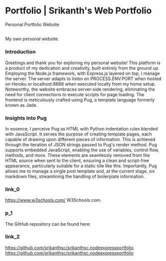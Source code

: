 # Portfolio | Srikanth's Web Portfolio
Personal Portfolio Website
## 
My own personal website.
### Introduction
Greetings and thank you for exploring my personal website! This platform is a product of my dedication and creativity, built entirely from the ground up. Employing the Node.js framework, with Express.js layered on top, I manage the server. The server adapts to listen on PROCESS.ENV.PORT when hosted on Heroku or localhost:8888 when executed locally from my home setup. Noteworthy, the website embraces server-side rendering, eliminating the need for client connections to execute scripts for page loading. The frontend is meticulously crafted using Pug, a template language formerly known as Jade.
### Insights into Pug
In essence, I perceive Pug as HTML with Python indentation rules blended with JavaScript. It serves the purpose of creating template pages, each capable of drawing upon different pieces of information. This is achieved through the iteration of JSON strings passed to Pug's render method. Pug supports embedded JavaScript, enabling the use of variables, control flow, methods, and more. These elements are seamlessly removed from the HTML source when sent to the client, ensuring a clean and script-free appearance, particularly suitable for a static site like this. Importantly, Pug allows me to manage a single post template and, at the current stage, six markdown files, streamlining the handling of boilerplate information.
### link_0
https://www.w3schools.com/ W3Schools.com.
### p_1
The GitHub repository can be found here:
### link_2
https://github.com/srikanthsc/srikanthsc.nodeexpressportfolio https://github.com/srikanthsc/srikanthsc.nodeexpressportfolio
